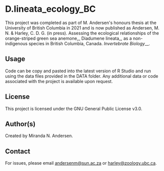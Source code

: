 # D.lineata_ecology_BC
This project was completed as part of M. Andersen's honours thesis at the University of British Columbia in 2021 and is now published as Andersen, M. N. & Harley, C. D. G. (in press). Assessing the ecological relationships of the orange-striped green sea anemone,_ Diadumene lineata_, as a non-indigenous species in British Columbia, Canada. _Invertebrate Biology___.

## Usage  
Code can be copy and pasted into the latest version of R Studio and run using the data files provided in the DATA folder. Any additional data or code associated with the project is available upon request.

## License  
This project is licensed under the GNU General Public License v3.0.  

## Author(s)  
Created by Miranda N. Andersen.

## Contact  
For issues, please email andersenm@sun.ac.za or harley@zoology.ubc.ca. 
